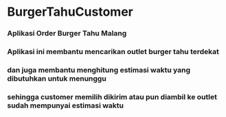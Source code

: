 # BurgerTahuCustomer
### Aplikasi Order Burger Tahu Malang

### Aplikasi ini membantu mencarikan outlet burger tahu terdekat
### dan juga membantu menghitung estimasi waktu yang dibutuhkan untuk menunggu
### sehingga customer memilih dikirim atau pun diambil ke outlet sudah mempunyai estimasi waktu
